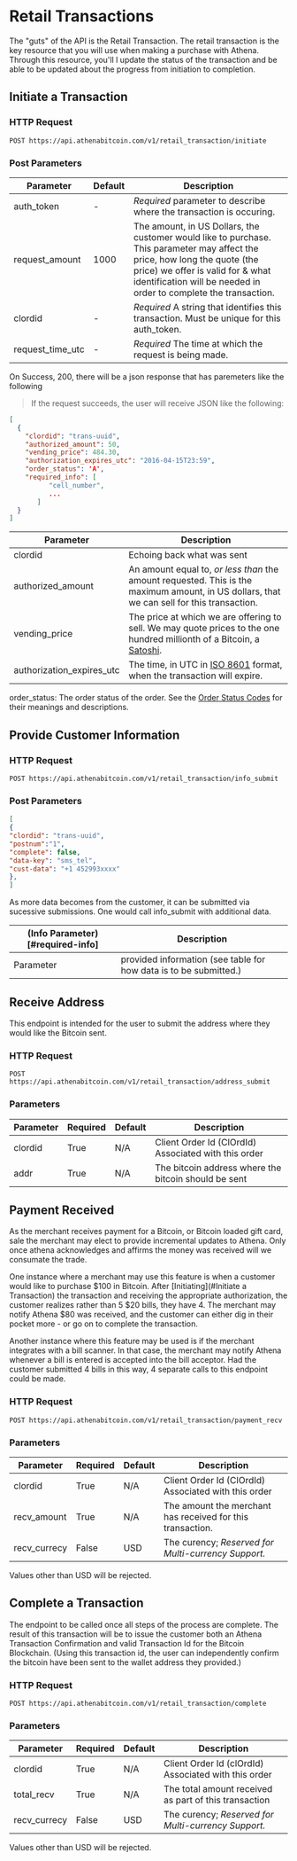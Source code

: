 # Retail Transactions

The "guts" of the API is the Retail Transaction.  The retail transaction is the key resource that you will use when making a purchase with Athena.    Through this resource, you'll l update the status of the transaction and be able to be updated about the progress from initiation to completion.

## Initiate a Transaction

### HTTP Request

`POST https://api.athenabitcoin.com/v1/retail_transaction/initiate`

### Post Parameters

Parameter | Default | Description
--------- | ------- | -----------
auth_token | - | *Required* parameter to describe where the transaction is occuring.
request_amount | 1000 | The amount, in US Dollars, the customer would like to purchase.  This parameter may affect the price, how long the quote (the price) we offer is valid for & what identification will be needed in order to complete the transaction.
clordid | - | *Required* A string that identifies this transaction.  Must be unique for this auth_token.
request_time_utc | - | *Required* The time at which the request is being made.

<aside class="success">
On Success, 200, there will be a json response that has paremeters like the following
</aside>


> If the request succeeds, the user will receive JSON like the following:

```json
[
  {
    "clordid": "trans-uuid",
    "authorized_amount": 50,
    "vending_price": 484.30,
    "authorization_expires_utc": "2016-04-15T23:59",
    "order_status": 'A',
    "required_info": [
          "cell_number",
          ...
       ]
  }
]
```

Parameter | Description
----------|------------
clordid   | Echoing back what was sent
authorized_amount | An amount equal to, *or less than* the amount requested.  This is the maximum amount, in US dollars, that we can sell for this transaction.
vending_price | The price at which we are offering to sell.  We may quote prices to the one hundred millionth of a Bitcoin, a [Satoshi](https://en.bitcoin.it/wiki/Satoshi_%28unit%29).
authorization_expires_utc | The time, in UTC in [ISO 8601](https://en.wikipedia.org/wiki/ISO_8601) format, when the transaction will expire.
order_status: The order status of the order.  See the [Order Status Codes](#OrdStatusCodes) for their meanings and descriptions.


## Provide Customer Information

### HTTP Request

`POST https://api.athenabitcoin.com/v1/retail_transaction/info_submit`

### Post Parameters

```json
[
{
"clordid": "trans-uuid",
"postnum":"1",
"complete": false,
"data-key": "sms_tel",
"cust-data": "+1 452993xxxx"
},
]
```

As more data becomes from the customer, it can be submitted via sucessive submissions.  One would call info_submit with additional data.


(Info Parameter)[#required-info] | Description
--------- | -----------
Parameter | provided information (see table for how data is to be submitted.)


## Receive Address

This endpoint is intended for the user to submit the address where they would like the Bitcoin sent.

### HTTP Request

`POST https://api.athenabitcoin.com/v1/retail_transaction/address_submit`

### Parameters

Parameter | Required | Default | Description
--------- | -------- | ------- | -----------
clordid   | True     | N/A     | Client Order Id (ClOrdId) Associated with this order |
addr | True     | N/A     | The bitcoin address where the bitcoin should be sent |

## Payment Received

As the merchant receives payment for a Bitcoin, or Bitcoin loaded gift card, sale the merchant may elect to provide incremental updates to Athena.  Only once athena acknowledges and affirms the money was received will we consumate the trade.

One instance where a merchant may use this feature is when a customer would like to purchase $100 in Bitcoin.  After [Initiating](#Initiate a Transaction) the transaction and receiving the appropriate authorization, the customer realizes rather than 5 $20 bills, they have 4.  The merchant may notify Athena $80 was received, and the customer can either dig in their pocket more - or go on to complete the transaction.

Another instance where this feature may be used is if the merchant integrates with a bill scanner.  In that case, the merchant may notify Athena whenever a bill is entered is accepted into the bill acceptor.  Had the customer submitted 4 bills in this way, 4 separate calls to this endpoint could be made.

### HTTP Request

`POST https://api.athenabitcoin.com/v1/retail_transaction/payment_recv`

### Parameters

Parameter | Required | Default | Description
--------- | -------- | ------- | -----------
clordid   | True     | N/A     | Client Order Id (ClOrdId) Associated with this order |
recv\_amount | True     | N/A     | The amount the merchant has received for this transaction. |
recv\_currecy| False | USD | The curency; *Reserved for Multi-currency Support.*
Values other than USD will be rejected.

## Complete a Transaction

The endpoint to be called once all steps of the process are complete.  The result of this transaction will be to issue the customer both an Athena Transaction Confirmation and valid Transaction Id for the Bitcoin Blockchain.  (Using this transaction id, the user can independently confirm the bitcoin have been sent to the wallet address they provided.)

### HTTP Request

`POST https://api.athenabitcoin.com/v1/retail_transaction/complete`

### Parameters

Parameter | Required | Default | Description
--------- | -------- | ------- | -----------
clordid   | True     | N/A     | Client Order Id (clOrdId) Associated with this order |
total_recv | True | N/A | The total amount received as part of this transaction
recv\_currecy| False | USD | The curency; *Reserved for Multi-currency Support.*
Values other than USD will be rejected.
